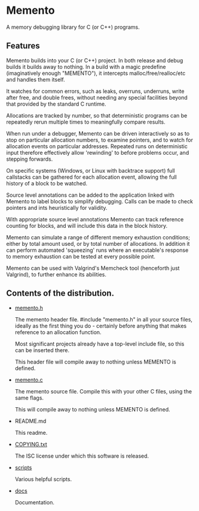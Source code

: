 # Memento

A memory debugging library for C (or C++) programs.

## Features

Memento builds into your C (or C++) project. In both release
and debug builds it builds away to nothing. In a build with
a magic predefine (imaginatively enough "MEMENTO"), it
intercepts malloc/free/realloc/etc and handles them itself.

It watches for common errors, such as leaks, overruns, underruns,
write after free, and double frees, without needing any special
facilities beyond that provided by the standard C runtime.

Allocations are tracked by number, so that deterministic programs
can be repeatedly rerun multiple times to meaningfully compare
results.

When run under a debugger, Memento can be driven interactively
so as to stop on particular allocation numbers, to examine
pointers, and to watch for allocation events on particular
addresses. Repeated runs on deterministic input therefore
effectively allow 'rewinding' to before problems occur, and
stepping forwards.

On specific systems (Windows, or Linux with backtrace support)
full callstacks can be gathered for each allocation event,
allowing the full history of a block to be watched.

Source level annotations can be added to the application linked
with Memento to label blocks to simplify debugging. Calls can be
made to check pointers and ints heuristically for validity.

With appropriate source level annotations Memento can track
reference counting for blocks, and will include this data in the block
history.

Memento can simulate a range of different memory exhaustion
conditions; either by total amount used, or by total number
of allocations. In addition it can perform automated 'squeezing'
runs where an executable's response to memory exhaustion can
be tested at every possible point.

Memento can be used with Valgrind's Memcheck tool (henceforth just
Valgrind), to further enhance its abilities.

## Contents of the distribution.

 * [memento.h](memento.h)

   The memento header file. #include "memento.h" in all your source
   files, ideally as the first thing you do - certainly before anything
   that makes reference to an allocation function.

   Most significant projects already have a top-level include file, so
   this can be inserted there.

   This header file will compile away to nothing unless MEMENTO is defined.

 * [memento.c](memento.c)

   The memento source file. Compile this with your other C files, using
   the same flags.

   This will compile away to nothing unless MEMENTO is defined.

 * README.md

   This readme.

 * [COPYING.txt](COPYING.txt)

   The ISC license under which this software is released.

 * [scripts](scripts/README.md)

   Various helpful scripts.

 * [docs](docs/README.md)

   Documentation.
